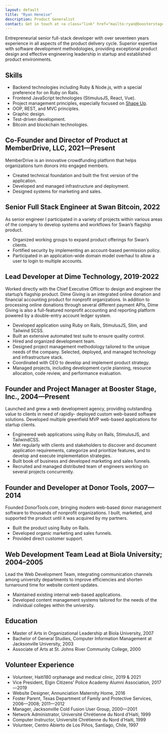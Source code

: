 ```yaml
---
layout: default
title: "Ryan Heneise"
description: Product Generalist
contact: Get in touch at <a class="link" href="mailto:ryan@boosterstage.com">ryan@boosterstage.com</a>
---
```


Entrepreneurial senior full-stack developer with over seventeen years experience in all aspects of the product delivery cycle. Superior expertise with software development methodologies, providing exceptional product design and effective engineering leadership in startup and established product environments.

## Skills

- Backend technologies including Ruby & Node.js, with a special preference for on Ruby on Rails.
- Frontend JavaScript technologies (StimulusJS, React, Vue).
- Project management principles, especially focused on [Shape Up](https://basecamp.com/shapeup).
- OOP, REST, and MVC principles.
- Graphic design.
- Test-driven development.
- Bitcoin and blockchain technologies.

## Co-Founder and Director of Product at MemberDrive, LLC, 2021—Present
MemberDrive is an innovative crowdfunding platform that helps organizations turn donors into engaged members. 
- Created technical foundation and built the first version of the application. 
- Developed and managed infrastructure and deployment. 
- Designed systems for marketing and sales.

## Senior Full Stack Engineer at Swan Bitcoin, 2022

As senior engineer I participated in a variety of projects within various areas of the company to develop systems and workflows for Swan’s flagship product. 
- Organized working groups to expand product offerings for Swan’s clients. 
- Fortified security by implementing an account-based permission policy.
- Participated in an application-wide domain model overhaul to allow a user to login to multiple accounts. 

## Lead Developer at Dime Technology, 2019-2022

Worked directly with the Chief Executive Officer to design and engineer the startup’s flagship product. Dime Giving is an integrated online donation and financial accounting product for nonprofit organizations. In addition to processing online donations through several different payment APIs, Dime Giving is also a full-featured nonprofit accounting and reporting platform powered by a double-entry account ledger system.
- Developed application using Ruby on Rails, StimulusJS, Slim, and Tailwind SCSS.
- Built an extensive automated test suite to ensure quality control.
- Hired and organized development team.
- Designed project management methodology tailored to the unique needs of the company. Selected, deployed, and managed technology and infrastructure stack.
- Coordinated with CEO to develop and implement product strategy.
- Managed projects, including development cycle planning, resource allocation, code review, and performance evaluation.

## Founder and Project Manager at Booster Stage, Inc., 2004—Present

Launched and grew a web development agency, providing outstanding value to clients in need of rapidly- deployed custom web-based software solutions. Developed multiple greenfield MVP web-based applications for startup clients.
- Engineered web applications using Ruby on Rails, StimulusJS, and TailwindCSS.
- Met regularly with clients and stakeholders to discover and document application requirements, categorize and prioritize features, and to develop and execute implementation strategies.
- Built book of business and developed marketing and sales funnels.
- Recruited and managed distributed team of engineers working on several projects concurrently.


## Founder and Developer at Donor Tools, 2007—2014

Founded DonorTools.com, bringing modern web-based donor management software to thousands of nonprofit organizations. I built, marketed, and supported the product until it was acquired by my partners.
- Built the product using Ruby on Rails. 
- Developed organic marketing and sales funnels. 
- Provided direct customer support.

## Web Development Team Lead at Biola University; 2004–2005

Lead the Web Development Team, integrating communication channels among university departments to improve efficiencies and shorten turnaround time for website content updates.
- Maintained existing internal web-based applications.
- Developed content management systems tailored for the needs of the individual colleges within the university.

## Education

- Master of Arts in Organizational Leadership at Biola University, 2007
- Bachelor of General Studies, Computer Information Management at Jacksonville University, 2003 
- Associate of Arts at St. Johns River Community College, 2000

## Volunteer Experience

- Volunteer, Haiti180 orphanage and medical clinic, 2019 & 2021
- Vice President, Elgin Citizens’ Police Academy Alumni Association, 2017—2019
- Website Designer, Annunciation Maternity Home, 2016
- Foster Parent, Texas Department of Family and Protective Services, 2006—2008; 2011—2012 
- Manager, Jacksonville Cold Fusion User Group, 2000—2001
- Network Administrator, Université Chrétienne du Nord d’Haiti, 1999
- Computer Instructor, Université Chrétienne du Nord d’Haiti, 1999
- Volunteer, Centro Abierto de Los Piños, Santiago, Chile, 1997